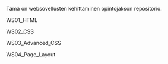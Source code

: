Tämä on websovellusten kehittäminen opintojakson repositorio.

WS01_HTML

WS02_CSS

WS03_Advanced_CSS

WS04_Page_Layout
